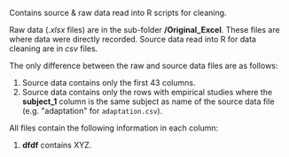 Contains source & raw data read into R scripts for cleaning.

Raw data (*.xlsx* files) are in the sub-folder **/Original_Excel**. These files are where data were directly recorded. Source data read into R for data cleaning are in *csv* files.

The only difference between the raw and source data files are as follows:
1. Source data contains only the first 43 columns.
2. Source data contains only the rows with empirical studies where the **subject_1** column is the same subject as name of the source data file (e.g. "adaptation" for `adaptation.csv`).

All files contain the following information in each column:
1. **dfdf** contains XYZ.
